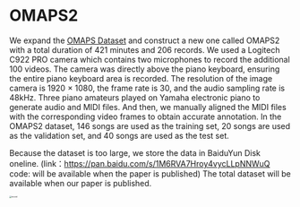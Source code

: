 # OMAPS2

We expand the [OMAPS Dataset](https://github.com/itec-hust/OMAPS) and construct a new one called OMAPS2 with a total duration of 421 minutes and 206 records. We used a Logitech C922 PRO camera which contains two microphones to record the additional 100 videos. The camera was directly above the piano keyboard, ensuring the entire piano keyboard area is recorded. The resolution of the image camera is 1920 × 1080, the frame rate is 30, and the audio sampling rate is 48kHz. Three piano amateurs played on Yamaha electronic piano to generate audio and MIDI files. And then, we manually aligned the MIDI files with the corresponding video frames to obtain accurate annotation. In the OMAPS2 dataset, 146 songs are used as the training set, 20 songs are used as the validation set, and 40 songs are used as the test set.

Because the dataset is too large, we store the data in BaiduYun Disk oneline. (link：https://pan.baidu.com/s/1M6RVA7Hroy4vycLLpNNWuQ code: will be available when the paper is published) The total dataset will be available when our paper is published.



<img src="record.png" alt="record" style="zoom:24%;" />

